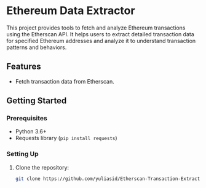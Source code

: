 # Ethereum Data Extractor

This project provides tools to fetch and analyze Ethereum transactions using the Etherscan API. It helps users to extract detailed transaction data for specified Ethereum addresses and analyze it to understand transaction patterns and behaviors.

## Features

- Fetch transaction data from Etherscan.

## Getting Started

### Prerequisites

- Python 3.6+
- Requests library (`pip install requests`)

### Setting Up

1. Clone the repository:
   ```bash
   git clone https://github.com/yuliasid/Etherscan-Transaction-Extractor.git
